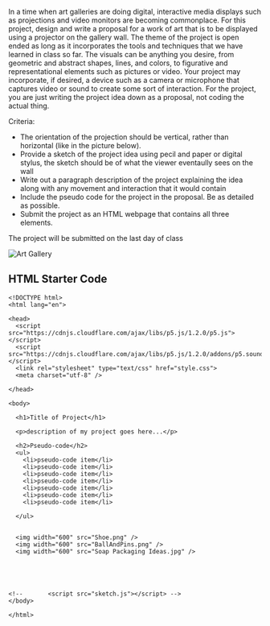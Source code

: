 In a time when art galleries are doing digital, interactive media displays such as projections and video monitors are becoming commonplace. For this project, design and write a proposal for a work of art that is to be displayed using a projector on the gallery wall. The theme of the project is open ended as long as it incorporates the tools and techniques that we have learned in class so far. The visuals can be anything you desire, from geometric and abstract shapes, lines, and colors, to figurative and representational elements such as pictures or video. Your project may incorporate, if desired, a device such as a camera or microphone that captures video or sound to create some sort of interaction. For the project, you are just writing the project idea down as a proposal, not coding the actual thing.

Criteria:
* The orientation of the projection should be vertical, rather than horizontal (like in the picture below).
* Provide a sketch of the project idea using pecil and paper or digital stylus, the sketch should be of what the viewer eventaully sees on the wall
* Write out a paragraph description of the project explaining the idea along with any movement and interaction that it would contain
* Include the pseudo code for the project in the proposal. Be as detailed as possible.
* Submit the project as an HTML webpage that contains all three elements.

The project will be submitted on the last day of class

![Art Gallery](https://integrate-expo.com/wp-content/uploads/2014/06/Sony-installation-1024x5751.jpg)


## HTML Starter Code
```
<!DOCTYPE html>
<html lang="en">

<head>
  <script src="https://cdnjs.cloudflare.com/ajax/libs/p5.js/1.2.0/p5.js"></script>
  <script src="https://cdnjs.cloudflare.com/ajax/libs/p5.js/1.2.0/addons/p5.sound.min.js"></script>
  <link rel="stylesheet" type="text/css" href="style.css">
  <meta charset="utf-8" />

</head>

<body>

  <h1>Title of Project</h1>

  <p>description of my project goes here...</p>

  <h2>Pseudo-code</h2>
  <ul>
    <li>pseudo-code item</li>
    <li>pseudo-code item</li>
    <li>pseudo-code item</li>
    <li>pseudo-code item</li>
    <li>pseudo-code item</li>
    <li>pseudo-code item</li>
    <li>pseudo-code item</li>

  </ul>


  <img width="600" src="Shoe.png" />
  <img width="600" src="BallAndPins.png" />
  <img width="600" src="Soap Packaging Ideas.jpg" />





<!--       <script src="sketch.js"></script> -->
</body>

</html>
```
